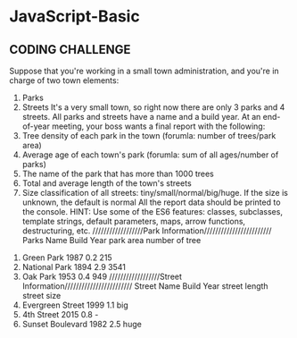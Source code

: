 # JavaScript-Basic
## CODING CHALLENGE

Suppose that you're working in a small town administration, and you're in charge of two town elements:
1. Parks
2. Streets
It's a very small town, so right now there are only 3 parks and 4 streets. All parks and streets have a name and a build year.
At an end-of-year meeting, your boss wants a final report with the following:
1. Tree density of each park in the town (forumla: number of trees/park area)
2. Average age of each town's park (forumla: sum of all ages/number of parks)
3. The name of the park that has more than 1000 trees
4. Total and average length of the town's streets
5. Size classification of all streets: tiny/small/normal/big/huge. If the size is unknown, the default is normal
All the report data should be printed to the console.
HINT: Use some of the ES6 features: classes, subclasses, template strings, default parameters, maps, arrow functions, destructuring, etc.
//////////////////Park Information////////////////////////
    Parks Name    Build Year   park area   number of tree
1) Green Park      1987          0.2            215
1) National Park   1894          2.9            3541
1) Oak Park        1953          0.4            949
//////////////////Street Information////////////////////////
    Street Name        Build Year  street length    street size
1) Evergreen Street       1999            1.1              big
1) 4th Street             2015            0.8               -
1) Sunset Boulevard       1982            2.5              huge
